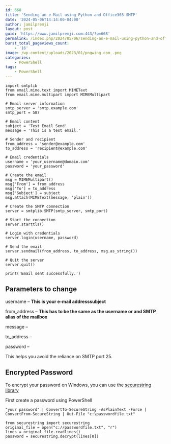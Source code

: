 ```yaml
---
id: 668
title: 'Sending an e-Mail using Python and Office365 SMTP'
date: '2024-05-06T14:14:00-04:00'
author: jamilpremji
layout: post
guid: 'https://www.jamilpremji.com:443/?p=668'
permalink: /index.php/2024/05/06/sending-an-e-mail-using-python-and-office365-smtp/
burst_total_pageviews_count:
    - '16'
image: /wp-content/uploads/2023/01/pngwing.com_.png
categories:
    - PowerShell
tags:
    - PowerShell
---
```


```
import smtplib
from email.mime.text import MIMEText
from email.mime.multipart import MIMEMultipart

# Email server information
smtp_server = 'smtp.example.com'
smtp_port = 587

# Email content
subject = 'Test Email Send'
message = 'This is a test email.'

# Sender and recipient
from_address = 'sender@example.com'
to_address = 'recipient@example.com'

# Email credentials
username = 'your_username@domain.com'
password = 'your_password'

# Create the email
msg = MIMEMultipart()
msg['From'] = from_address
msg['To'] = to_address
msg['Subject'] = subject
msg.attach(MIMEText(message, 'plain'))

# Create the SMTP connection
server = smtplib.SMTP(smtp_server, smtp_port)

# Start the connection
server.starttls()

# Login with credentials
server.login(username, password)

# Send the email
server.sendmail(from_address, to_address, msg.as_string())

# Quit the server
server.quit()

print('Email sent successfully.')

```

## Parameters to change

username – **This is your e-mail addresssubject**

from\_address – **This has to be the same as the username or and SMTP alias of the mailbox**

message –

to\_address –

password –

This helps you avoid the reliance on SMTP port 25.

## Encrypted Password

To encrypt your password on Windows, you can use the [securestring library](https://github.com/er28-0652/securestring)

First create a password using PowerShell

```
"your password" | ConvertTo-SecureString -AsPlainText -Force | ConvertFrom-SecureString | Out-File "c:\passwordfile.txt"
```

```
from securestring import securestring
original_file = open("c://passwordfile.txt", "r")
lines = original_file.readlines()
password = securestring.decrypt(lines[0])
```